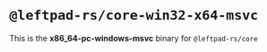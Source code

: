 # `@leftpad-rs/core-win32-x64-msvc`

This is the **x86_64-pc-windows-msvc** binary for `@leftpad-rs/core`
